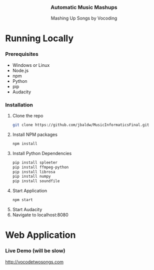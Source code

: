 <!-- PROJECT LOGO -->
<br />
<div align="center">
  <h3 align="center">Automatic Music Mashups</h3>

  <p align="center">
    Mashing Up Songs by Vocoding
  </p>
</div>

# Running Locally
<!-- GETTING STARTED -->
### Prerequisites
* Windows or Linux
* Node.js
* npm
* Python
* pip
* Audacity

### Installation
1. Clone the repo
   ```sh
   git clone https://github.com/jbaldw/MusicInformaticsFinal.git
   ```
2. Install NPM packages
   ```sh
   npm install
   ```
3. Install Python Dependencies
   ```sh
   pip install spleeter
   pip install ffmpeg-python
   pip install librosa
   pip install numpy
   pip install soundfile
   ```
4. Start Application
   ```js
   npm start
   ```
5. Start Audacity
6. Navigate to localhost:8080

# Web Application
### Live Demo (will be slow)
http://vocodetwosongs.com
